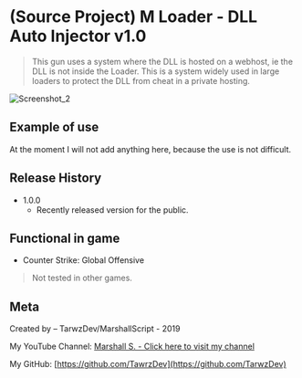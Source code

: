 # (Source Project) M Loader - DLL Auto Injector v1.0
> This gun uses a system where the DLL is hosted on a webhost, ie the DLL is not inside the Loader. This is a system widely used in large loaders to protect the DLL from cheat in a private hosting.

![Screenshot_2](https://user-images.githubusercontent.com/41245747/71534826-324e5080-28e0-11ea-985f-dbf1b45aa5de.png)

## Example of use

At the moment I will not add anything here, because the use is not difficult.

## Release History

* 1.0.0
    * Recently released version for the public.
    
## Functional in game

* Counter Strike: Global Offensive 
> Not tested in other games.

## Meta

Created by – TarwzDev/MarshallScript - 2019

My YouTube Channel: [Marshall S. - Click here to visit my channel](https://www.youtube.com/channel/UC1a7sj9dNpyJDSWHD8Ao3jQ/featured?view_as=subscriber)

My GitHub: [https://github.com/TawrzDev](https://github.com/TarwzDev)
